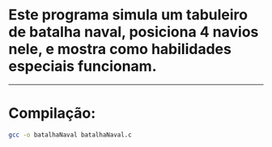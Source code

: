# Este programa simula um tabuleiro de batalha naval, posiciona 4 navios nele, e mostra como habilidades especiais funcionam.

---

# Compilação: 
```bash
gcc -o batalhaNaval batalhaNaval.c
```
